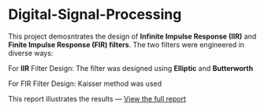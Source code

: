 # Digital-Signal-Processing

This project demosntrates the design of **Infinite Impulse Response (IIR)** and **Finite Impulse Response (FIR) filters**. The two filters were engineered in diverse ways:

For **IIR** Filter Design: The filter was designed using **Elliptic** and **Butterworth**

For FIR Filter Design: Kaisser method was used

This report illustrates the results — [View the full report](./Sidani-Hoda_Noaman-Samia_ElMasri-Jade.pdf)


